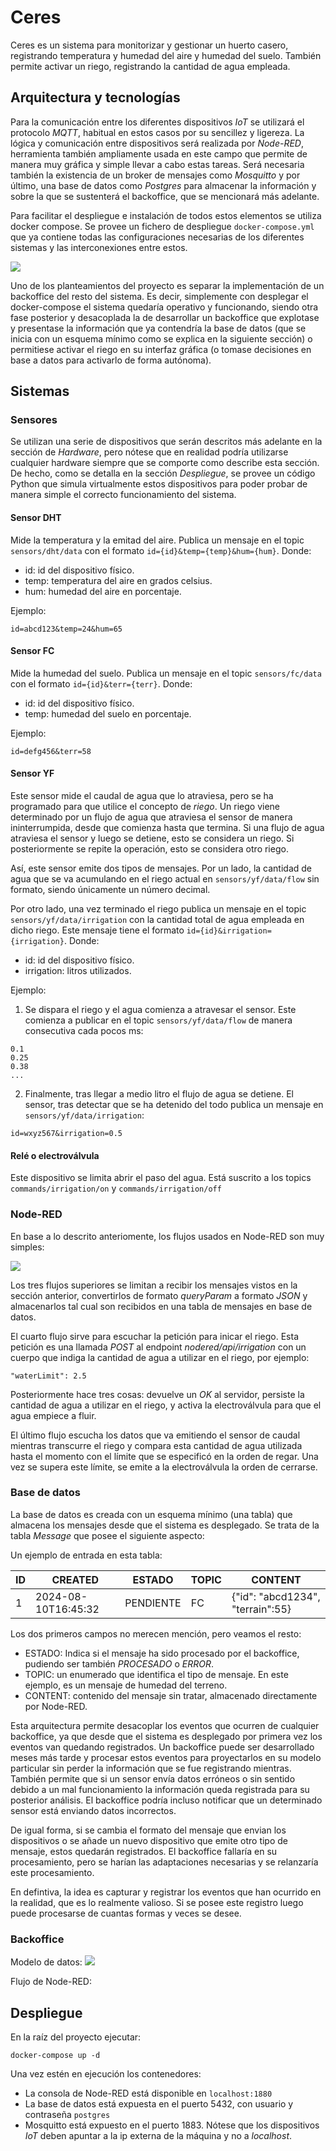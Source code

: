# Ceres

Ceres es un sistema para monitorizar y gestionar un huerto casero, registrando temperatura y humedad del aire y humedad del suelo. También permite activar un riego, registrando la cantidad de agua empleada.

## Arquitectura y tecnologías

Para la comunicación entre los diferentes dispositivos *IoT* se utilizará el protocolo *MQTT*, habitual en estos casos por su sencillez y ligereza. La lógica y comunicación entre dispositivos será realizada por *Node-RED*, herramienta también ampliamente usada en este campo que permite de manera muy gráfica y simple llevar a cabo estas tareas. Será necesaria también la existencia de un broker de mensajes como *Mosquitto* y por último, una base de datos como *Postgres* para almacenar la información y sobre la que se sustenterá el backoffice, que se mencionará más adelante.

Para facilitar el despliegue e instalación de todos estos elementos se utiliza docker compose. Se provee un fichero de despliegue `docker-compose.yml` que ya contiene todas las configuraciones necesarias de los diferentes sistemas y las interconexiones entre estos.

![](/docs/arquitectura.jpg)

Uno de los planteamientos del proyecto es separar la implementación de un backoffice del resto del sistema. Es decir, simplemente con desplegar el docker-compose el sistema quedaría operativo y funcionando, siendo otra fase posterior y desacoplada la de desarrollar un backoffice que explotase y presentase la información que ya contendría la base de datos (que se inicia con un esquema mínimo como se explica en la siguiente sección) o permitiese activar el riego en su interfaz gráfica (o tomase decisiones en base a datos para activarlo de forma autónoma).


## Sistemas

### Sensores

Se utilizan una serie de dispositivos que serán descritos más adelante en la sección de *Hardware*, pero nótese que en realidad podría utilizarse cualquier hardware siempre que se comporte como describe esta sección. De hecho, como se detalla en la sección *Despliegue*, se provee un código Python que simula virtualmente estos dispositivos para poder probar de manera simple el correcto funcionamiento del sistema.

#### Sensor DHT
Mide la temperatura y la emitad del aire. Publica un mensaje en el topic `sensors/dht/data` con el formato `id={id}&temp={temp}&hum={hum}`. Donde:

* id: id del dispositivo físico.
* temp: temperatura del aire en grados celsius.
* hum: humedad del aire en porcentaje.

Ejemplo:
```
id=abcd123&temp=24&hum=65
```

#### Sensor FC
Mide la humedad del suelo. Publica un mensaje en el topic `sensors/fc/data` con el formato `id={id}&terr={terr}`. Donde:

* id: id del dispositivo físico.
* temp: humedad del suelo en porcentaje.

Ejemplo:
```
id=defg456&terr=58
```

#### Sensor YF

Este sensor mide el caudal de agua que lo atraviesa, pero se ha programado para que utilice el concepto de *riego*. Un riego viene determinado por un flujo de agua que atraviesa el sensor de manera ininterrumpida, desde que comienza hasta que termina. Si una flujo de agua atraviesa el sensor y luego se detiene, esto se considera un riego. Si posteriormente se repite la operación, esto se considera otro riego.

Así, este sensor emite dos tipos de mensajes. Por un lado, la cantidad de agua que se va acumulando en el riego actual en `sensors/yf/data/flow` sin formato, siendo únicamente un número decimal.

Por otro lado, una vez terminado el riego publica un mensaje en el topic `sensors/yf/data/irrigation` con la cantidad total de agua empleada en dicho riego. Este mensaje tiene el formato `id={id}&irrigation={irrigation}`. Donde:

* id: id del dispositivo físico.
* irrigation: litros utilizados.

Ejemplo:

1. Se dispara el riego y el agua comienza a atravesar el sensor. Este comienza a publicar en el topic `sensors/yf/data/flow` de manera consecutiva cada pocos ms:

```
0.1
0.25
0.38
...
```
2. Finalmente, tras llegar a medio litro el flujo de agua se detiene. El sensor, tras detectar que se ha detenido del todo publica un mensaje en `sensors/yf/data/irrigation`:

```
id=wxyz567&irrigation=0.5
```

#### Relé o electroválvula

Este dispositivo se limita abrir el paso del agua. Está suscrito a los topics `commands/irrigation/on` y `commands/irrigation/off`


### Node-RED

En base a lo descrito anteriomente, los flujos usados en Node-RED son muy simples:

![](/docs/flow.png)

Los tres flujos superiores se limitan a recibir los mensajes vistos en la sección anterior, convertirlos de formato *queryParam* a formato *JSON* y almacenarlos tal cual son recibidos en una tabla de mensajes en base de datos.

El cuarto flujo sirve para escuchar la petición para inicar el riego. Esta petición es una llamada *POST* al endpoint *nodered/api/irrigation* con un cuerpo que indiga la cantidad de agua a utilizar en el riego, por ejemplo:

```
"waterLimit": 2.5
```

Posteriormente hace tres cosas: devuelve un *OK* al servidor, persiste la cantidad de agua a utilizar en el riego, y activa la electroválvula para que el agua empiece a fluir.

El último flujo escucha los datos que va emitiendo el sensor de caudal mientras transcurre el riego y compara esta cantidad de agua utilizada hasta el momento con el límite que se especificó en la orden de regar. Una vez se supera este límite, se emite a la electroválvula la orden de cerrarse.


### Base de datos

La base de datos es creada con un esquema mínimo (una tabla) que almacena los mensajes desde que el sistema es desplegado. Se trata de la tabla *Message* que posee el siguiente aspecto:

Un ejemplo de entrada en esta tabla:

| ID | CREATED | ESTADO | TOPIC | CONTENT |
|----|---------|--------|-------|---------|
|  1  |    2024-08-10T16:45:32     |    PENDIENTE    |  FC     |   {"id": "abcd1234", "terrain":55}      |


Los dos primeros campos no merecen mención, pero veamos el resto:

* ESTADO: Indica si el mensaje ha sido procesado por el backoffice, pudiendo ser también *PROCESADO* o *ERROR*.
* TOPIC: un enumerado que identifica el tipo de mensaje. En este ejemplo, es un mensaje de humedad del terreno.
* CONTENT: contenido del mensaje sin tratar, almacenado directamente por Node-RED.


Esta arquitectura permite desacoplar los eventos que ocurren de cualquier backoffice, ya que desde que el sistema es desplegado por primera vez los eventos van quedando registrados. Un backoffice puede ser desarrollado meses más tarde y procesar estos eventos para proyectarlos en su modelo particular sin perder la información que se fue registrando mientras. También permite que si un sensor envía datos erróneos o sin sentido debido a un mal funcionamiento la información queda registrada para su posterior análisis. El backoffice podría incluso notificar que un determinado sensor está enviando datos incorrectos.

De igual forma, si se cambia el formato del mensaje que envian los dispositivos o se añade un nuevo dispositivo que emite otro tipo de mensaje, estos quedarán registrados. El backoffice fallaría en su procesamiento, pero se harían las adaptaciones necesarias y se relanzaría este procesamiento.

En defintiva, la idea es capturar y registrar los eventos que han ocurrido en la realidad, que es lo realmente valioso. Si se posee este registro luego puede procesarse de cuantas formas y veces se desee.


### Backoffice

Modelo de datos:
![](/docs/model.jpg)

Flujo de Node-RED:


## Despliegue

En la raíz del proyecto ejecutar:

```
docker-compose up -d
```

Una vez estén en ejecución los contenedores:

* La consola de Node-RED está disponible en `localhost:1880`
* La base de datos está expuesta en el puerto 5432, con usuario y contraseña `postgres`
* Mosquitto está expuesto en el puerto 1883. Nótese que los dispositivos *IoT* deben apuntar a la ip externa de la máquina y no a *localhost*.

